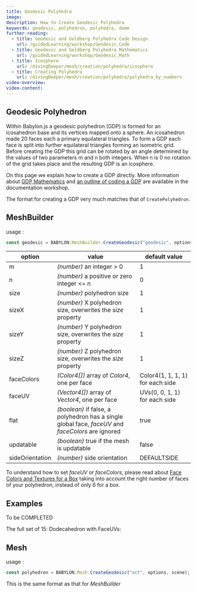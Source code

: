 ```yaml
---
title: Geodesic Polyhedra
image: 
description: How to Create Geodesic Polyhedra
keywords: geodesic, polyhedron, polyhedra, dome
further-reading:
  - title: Geodesic and Goldberg Polyhedra Code Design
    url: /guidedLearning/workshop/Geodesic_Code
  - title: Geodesic and Goldberg Polyhedra Mathematics
    url: /guidedLearning/workshop/Geodesic_Math
  - title: Icosphere
    url: /divingDeeper/mesh/creation/polyhedra/icosphere
  - title: Creating Polyhedra
    url: /divingDeeper/mesh/creation/polyhedra/polyhedra_by_numbers
video-overview:
video-content:
---
```


## Geodesic Polyhedron
Within Babylon.js a geodesic polyhedron (GDP) is formed for an icosahedron base and its vertices mapped onto a sphere. An icosahedron made 20 faces each a primary equilateral triangles. To form a GDP each face is split into further equilateral triangles forming an isometric grid. Before creating the GDP this grid can be rotated by an angle determined by the values of two parameters m and n both integers. When n is 0 no rotation of the grid takes place and the resulting GDP is an icosphere.

On this page we explain how to create a GDP directly. More information about [GDP Mathematics](/guidedLearning/workshop/Geodesic_Math) and [an outline of coding a GDP](/guidedLearning/workshop/Geodesic_Code) are available in the documentation workshop.

The format for creating a GDP very much matches that of ```CreatePolyhedron```.

## MeshBuilder

usage :

```javascript
const geodesic = BABYLON.MeshBuilder.CreateGeodesic("geodesic", options, scene); //scene is optional and defaults to the current scene
```

| option          | value                                                                                              | default value                    |
| --------------- | -------------------------------------------------------------------------------------------------- | -------------------------------- |
| m               | _(number)_ an integer > 0                                                                          | 1                                |
| n               | _(number)_ a positive or zero integer <= n                                                         | 0                                |
| size            | _(number)_ polyhedron size                                                                         | 1                                |
| sizeX           | _(number)_ X polyhedron size, overwrites the _size_ property                                       | 1                                |
| sizeY           | _(number)_ Y polyhedron size, overwrites the _size_ property                                       | 1                                |
| sizeZ           | _(number)_ Z polyhedron size, overwrites the _size_ property                                       | 1                                |
| faceColors      | _(Color4[])_ array of _Color4_, one per face                                                       | Color4(1, 1, 1, 1) for each side |
| faceUV          | _(Vector4[])_ array of _Vector4_, one per face                                                     | UVs(0, 0, 1, 1) for each side    |
| flat            | _(boolean)_ if false, a polyhedron has a single global face, _faceUV_ and _faceColors_ are ignored | true                             |
| updatable       | _(boolean)_ true if the mesh is updatable                                                          | false                            |
| sideOrientation | _(number)_ side orientation                                                                        | DEFAULTSIDE                      |

To understand how to set _faceUV_ or _faceColors_, please read about [Face Colors and Textures for a Box](/divingDeeper/materials/using/texturePerBoxFace) taking into account the right number of faces of your polyhedron, instead of only 6 for a box.

## Examples

To be COMPLETED

The full set of 15: <Playground id="#PBLS4Y " title="Full Set Of 15 Polyhedra" description="Playground example showing all 15 provided polyhedra."/>
Dodecahedron with FaceUVs: <Playground id="#PBLS4Y#1 " title="Dodecahedron with FaceUVs" description="Playground example of creating a dodecahedron with faceUVs."/>

## Mesh

usage :

```javascript
const polyhedron = BABYLON.Mesh.CreateGeodesic("oct", options, scene); //scene is optional and defaults to the current scene
```

This is the same format as that for _MeshBuilder_